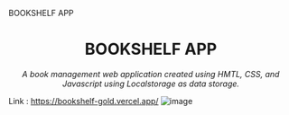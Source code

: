 BOOKSHELF APP
<h1 align="center">BOOKSHELF APP</h1>
<p align="center"><i>A book management web application created using HMTL, CSS, and Javascript using Localstorage as data storage.</i></p>

Link : https://bookshelf-gold.vercel.app/
![image](https://github.com/fadidajunaedy/Bookshelf/assets/43804782/8ba03fa6-5a61-4fe0-beab-2e058c5408fa)
